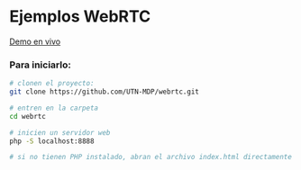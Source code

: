 # Ejemplos WebRTC

[Demo en vivo](https://utn-mdp.github.io/webrtc/)

### Para iniciarlo:

```bash
# clonen el proyecto:
git clone https://github.com/UTN-MDP/webrtc.git

# entren en la carpeta
cd webrtc

# inicien un servidor web
php -S localhost:8888

# si no tienen PHP instalado, abran el archivo index.html directamente en el navegador.
```
